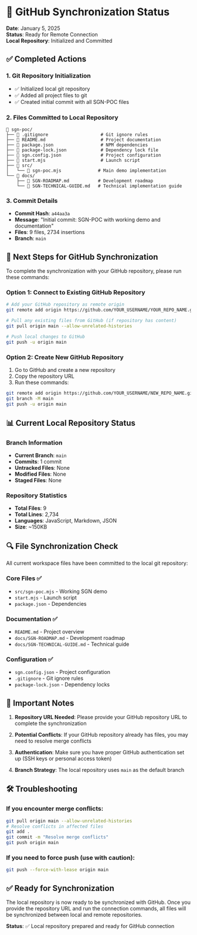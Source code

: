 # 🔄 GitHub Synchronization Status

**Date**: January 5, 2025  
**Status**: Ready for Remote Connection  
**Local Repository**: Initialized and Committed

## ✅ **Completed Actions**

### **1. Git Repository Initialization**
- ✅ Initialized local git repository
- ✅ Added all project files to git
- ✅ Created initial commit with all SGN-POC files

### **2. Files Committed to Local Repository**
```
📁 sgn-poc/
├── 📄 .gitignore                    # Git ignore rules
├── 📄 README.md                     # Project documentation
├── 📄 package.json                  # NPM dependencies
├── 📄 package-lock.json             # Dependency lock file
├── 📄 sgn.config.json               # Project configuration
├── 📄 start.mjs                     # Launch script
├── 📁 src/
│   └── 📄 sgn-poc.mjs              # Main demo implementation
└── 📁 docs/
    ├── 📄 SGN-ROADMAP.md           # Development roadmap
    └── 📄 SGN-TECHNICAL-GUIDE.md   # Technical implementation guide
```

### **3. Commit Details**
- **Commit Hash**: `a44aa3a`
- **Message**: "Initial commit: SGN-POC with working demo and documentation"
- **Files**: 9 files, 2734 insertions
- **Branch**: `main`

## 🔗 **Next Steps for GitHub Synchronization**

To complete the synchronization with your GitHub repository, please run these commands:

### **Option 1: Connect to Existing GitHub Repository**
```bash
# Add your GitHub repository as remote origin
git remote add origin https://github.com/YOUR_USERNAME/YOUR_REPO_NAME.git

# Pull any existing files from GitHub (if repository has content)
git pull origin main --allow-unrelated-histories

# Push local changes to GitHub
git push -u origin main
```

### **Option 2: Create New GitHub Repository**
1. Go to GitHub and create a new repository
2. Copy the repository URL
3. Run these commands:
```bash
git remote add origin https://github.com/YOUR_USERNAME/NEW_REPO_NAME.git
git branch -M main
git push -u origin main
```

## 📊 **Current Local Repository Status**

### **Branch Information**
- **Current Branch**: `main`
- **Commits**: 1 commit
- **Untracked Files**: None
- **Modified Files**: None
- **Staged Files**: None

### **Repository Statistics**
- **Total Files**: 9
- **Total Lines**: 2,734
- **Languages**: JavaScript, Markdown, JSON
- **Size**: ~150KB

## 🔍 **File Synchronization Check**

All current workspace files have been committed to the local git repository:

### **Core Files** ✅
- `src/sgn-poc.mjs` - Working SGN demo
- `start.mjs` - Launch script
- `package.json` - Dependencies

### **Documentation** ✅
- `README.md` - Project overview
- `docs/SGN-ROADMAP.md` - Development roadmap
- `docs/SGN-TECHNICAL-GUIDE.md` - Technical guide

### **Configuration** ✅
- `sgn.config.json` - Project configuration
- `.gitignore` - Git ignore rules
- `package-lock.json` - Dependency locks

## 🚨 **Important Notes**

1. **Repository URL Needed**: Please provide your GitHub repository URL to complete the synchronization

2. **Potential Conflicts**: If your GitHub repository already has files, you may need to resolve merge conflicts

3. **Authentication**: Make sure you have proper GitHub authentication set up (SSH keys or personal access token)

4. **Branch Strategy**: The local repository uses `main` as the default branch

## 🛠️ **Troubleshooting**

### **If you encounter merge conflicts:**
```bash
git pull origin main --allow-unrelated-histories
# Resolve conflicts in affected files
git add .
git commit -m "Resolve merge conflicts"
git push origin main
```

### **If you need to force push (use with caution):**
```bash
git push --force-with-lease origin main
```

## ✅ **Ready for Synchronization**

The local repository is now ready to be synchronized with GitHub. Once you provide the repository URL and run the connection commands, all files will be synchronized between local and remote repositories.

**Status**: ✅ Local repository prepared and ready for GitHub connection
